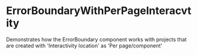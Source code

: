 # ErrorBoundaryWithPerPageInteracvtity

Demonstrates how the ErrorBoundary component works with projects that are 
created with 'Interactivity location' as 'Per page/component'
